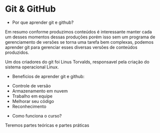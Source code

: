 # Git & GitHub

* Por que aprender git e github?

Em resumo conforme produzimos conteúdos é interessante manter cada um desses momentos dessas produções porém isso sem um programa de gerenciamento de versões se torna uma tarefa bem complexas, podemos aprender git para gerenciar esses diversas versões de conteúdos produzidos. 

Um dos criadores do git foi Linus Torvalds, responsavel pela criação do sistema operacional Linux.

* Beneficios de aprender git e github:

- Controle de versão
- Armazenamento em nuvem
- Trabalho em equipe
- Melhorar seu código
- Reconhecimento

* Como funciona o curso?

Teremos partes teóricas e partes práticas
